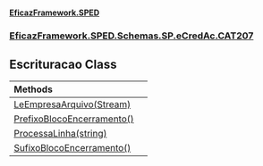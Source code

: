 #### [EficazFramework.SPED](EficazFrameworkSPED.md 'EficazFramework SPED')
### [EficazFramework.SPED.Schemas.SP.eCredAc.CAT207](EficazFramework.SPED.Schemas.SP.eCredAc.CAT207.md 'EficazFramework.SPED.Schemas.SP.eCredAc.CAT207')

## Escrituracao Class

| Methods | |
| :--- | :--- |
| [LeEmpresaArquivo(Stream)](EficazFramework.SPED.Schemas.SP.eCredAc.CAT207/Escrituracao/LeEmpresaArquivo(Stream).md 'EficazFramework.SPED.Schemas.SP.eCredAc.CAT207.Escrituracao.LeEmpresaArquivo(System.IO.Stream)') | |
| [PrefixoBlocoEncerramento()](EficazFramework.SPED.Schemas.SP.eCredAc.CAT207/Escrituracao/PrefixoBlocoEncerramento().md 'EficazFramework.SPED.Schemas.SP.eCredAc.CAT207.Escrituracao.PrefixoBlocoEncerramento()') | |
| [ProcessaLinha(string)](EficazFramework.SPED.Schemas.SP.eCredAc.CAT207/Escrituracao/ProcessaLinha(string).md 'EficazFramework.SPED.Schemas.SP.eCredAc.CAT207.Escrituracao.ProcessaLinha(string)') | |
| [SufixoBlocoEncerramento()](EficazFramework.SPED.Schemas.SP.eCredAc.CAT207/Escrituracao/SufixoBlocoEncerramento().md 'EficazFramework.SPED.Schemas.SP.eCredAc.CAT207.Escrituracao.SufixoBlocoEncerramento()') | |
